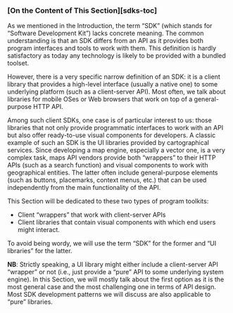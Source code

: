 ### [On the Content of This Section][sdks-toc]

As we mentioned in the Introduction, the term “SDK” (which stands for “Software Development Kit”) lacks concrete meaning. The common understanding is that an SDK differs from an API as it provides both program interfaces and tools to work with them. This definition is hardly satisfactory as today any technology is likely to be provided with a bundled toolset.

However, there is a very specific narrow definition of an SDK: it is a client library that provides a high-level interface (usually a native one) to some underlying platform (such as a client-server API). Most often, we talk about libraries for mobile OSes or Web browsers that work on top of a general-purpose HTTP API.

Among such client SDKs, one case is of particular interest to us: those libraries that not only provide programmatic interfaces to work with an API but also offer ready-to-use visual components for developers. A classic example of such an SDK is the UI libraries provided by cartographical services. Since developing a map engine, especially a vector one, is a very complex task, maps API vendors provide both “wrappers” to their HTTP APIs (such as a search function) and visual components to work with geographical entities. The latter often include general-purpose elements (such as buttons, placemarks, context menus, etc.) that can be used independently from the main functionality of the API.

This Section will be dedicated to these two types of program toolkits:
  * Client “wrappers” that work with client-server APIs
  * Client libraries that contain visual components with which end users might interact.

To avoid being wordy, we will use the term “SDK” for the former and “UI libraries” for the latter.

**NB**: Strictly speaking, a UI library might either include a client-server API “wrapper” or not (i.e., just provide a “pure” API to some underlying system engine). In this Section, we will mostly talk about the first option as it is the most general case and the most challenging one in terms of API design. Most SDK development patterns we will discuss are also applicable to “pure” libraries.